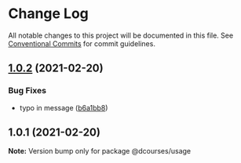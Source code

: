 # Change Log

All notable changes to this project will be documented in this file.
See [Conventional Commits](https://conventionalcommits.org) for commit guidelines.

## [1.0.2](https://github.com/devjayantmalik/lerna-courses-monorepo/compare/@dcourses/usage@1.0.1...@dcourses/usage@1.0.2) (2021-02-20)


### Bug Fixes

* typo in message ([b6a1bb8](https://github.com/devjayantmalik/lerna-courses-monorepo/commit/b6a1bb84cfaeaa1f530d116fa15738ef37c6a7ed))





## 1.0.1 (2021-02-20)

**Note:** Version bump only for package @dcourses/usage
